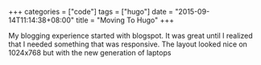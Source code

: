 +++
categories = ["code"]
tags = ["hugo"]
date = "2015-09-14T11:14:38+08:00"
title = "Moving To Hugo"
+++

My blogging experience started with blogspot. It was great until I realized that I needed something that was responsive. 
The layout looked nice on 1024x768 but with the new generation of laptops 